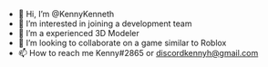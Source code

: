 - 👋 Hi, I’m @KennyKenneth
- 👀 I’m interested in joining a development team
- 🌱 I’m a experienced 3D Modeler
- 💞️ I’m looking to collaborate on a game similar to Roblox
- 📫 How to reach me Kenny#2865 or discordkennyh@gmail.com

<!---
KennyKenneth/KennyKenneth is a ✨ special ✨ repository because its `README.md` (this file) appears on your GitHub profile.
You can click the Preview link to take a look at your changes.
--->
